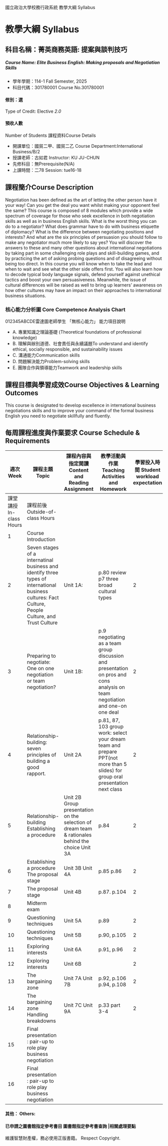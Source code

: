 國立政治大學校務行政系統 教學大綱 Syllabus
# 教學大綱 Syllabus
##  科目名稱：菁英商務英語: 提案與談判技巧
#####  Course Name: Elite Business English: Making proposals and Negotiation Skills
  * 學年學期：114-1 Fall Semester, 2025 
  * 科目代碼：301780001 Course No.301780001
#### 修別：選
Type of Credit: Elective 
_2.0_
#### 預收人數
Number of Students
課程資料Course Details
  * 開課單位：國貿二甲、國貿二乙 Course Department:International Business/B/2 
  * 授課老師：古如君 Instructor: KU JU-CHUN 
  * 先修科目：無Prerequisite(N/A)
  * 上課時間：二78 Session: tue16-18
##  課程簡介Course Description
Negotiation has been defined as the art of letting the other person have it your way! Can you get the deal you want whilst making your opponent feel the same? 
This course is composed of 8 modules which provide a wide spectrum of coverage for those who seek excellence in both negotiation skills as well as in business English skills. 
What is the worst thing you can do to a negotiator? What does grammar have to do with business etiquette of diplomacy? What is the difference between negotiating positions and interests? And what are the six principles of persuasion you should follow to make any negotiator much more likely to say yes? 
You will discover the answers to these and many other questions about international negotiations by taking part in some challenging role plays and skill-building games, and by practicing the art of asking probing questions and of disagreeing without being too direct. 
In this course you will know when to take the lead and when to wait and see what the other side offers first. You will also learn how to decode typical body language signals, defend yourself against unethical tactics and boost your own persuasiveness. 
Meanwhile, the issue of cultural differences will be raised as well to bring up learners’ awareness on how other cultures may have an impact on their approaches to international business situations.
###  核心能力分析圖 Core Competence Analysis Chart
012345ABCDE雷達圖老師學生
「無核心能力」 
能力項目說明
  * A. 專業知識之理論基礎 (Theoretical foundations of professional knowledge)
  * B. 理解與辦別道德、社會責任與永續議題To understand and identify ethical, socially responsible, and sustainability issues
  * C. 溝通能力Communication skills
  * D. 問題解決能力Problem-solving skills
  * E. 團隊合作與領導能力Teamwork and leadership skills
##  課程目標與學習成效Course Objectives & Learning Outcomes 
This course is designated to develop excellence in international business negotiations skills and to improve your command of the formal business English you need to negotiate skillfully and fluently.
##  每周課程進度與作業要求 Course Schedule & Requirements
週次 Week |  課程主題 Topic |  課程內容與指定閱讀 Content and Reading Assignment |  教學活動與作業 Teaching Activities and Homework |  學習投入時間 Student workload expectation  
---|---|---|---|---  
課堂講授 In-class Hours |  課程前後 Outside-of-class Hours  
1 |  Course Introduction  
2 |  Seven stages of a internatinal business and identify three types of international business cultures: Fact Culture, People Culture, and Trust Culture  |  Unit 1A: |  p.80 review p7 three broad cultural types |  2 |  1  
3 |  Preparing to negotiate: One on one negotiation or team negotiation? |  Unit 1B: |  p.9 negotiating as a team group discussion and presentation on pros and cons analysis on team negotiation and one-on one deal |  2 |  1  
4 |  Relationship-building: seven principles of building a good rapport. |  Unit 2A |  p.81, 87, 103 group work: select your dream team and prepare PPT(not more than 5 slides) for group oral presentation next class |  2 |  1  
5 |  Relationship-building Establishing a procedure |  Unit 2B Group presentation on the selection of dream team & rationales behind the choice Unit 3A |  p.84 |  2 |  1  
6 |  Establishing a procedure The proposal stage |  Unit 3B Unit 4A |  p.85 p.86 |  2 |  1  
7 |  The proposal stage |  Unit 4B |  p.87. p.104 |  2 |  1  
8 |  Midterm exam |  |  |  |   
9 |  Questioning techniques |  Unit 5A |  p.89 |  2 |  1  
10 |  Questioning techniques |  Unit 5B |  p.90, p.105 |  2 |  1  
11 |  Exploring interests |  Unit 6A |  p.91, p.96 |  2 |  1  
12 |  Exploring interests |  Unit 6B |  |  2 |  1  
13 |  The bargaining zone |  Unit 7A Unit 7B |  p.92, p.106 p.94, p.108 |  2 |  1  
14 |  The bargaining zone Handling breakdowns |  Unit 7C Unit 9A |  p.33 part 3-4 |  2 |  1  
15 |  Final presentation : pair-up to role play business negotiation  
16 |  Final presentation : pair-up to role play business negotiation  
####  其他： Others:
####  已申請之圖書館指定參考書目  圖書館指定參考書查詢 |相關處理要點
維護智慧財產權，務必使用正版書籍。 Respect Copyright.
